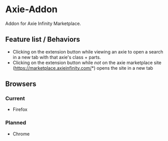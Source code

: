 # Axie-Addon

Addon for Axie Infinity Marketplace.

## Feature list / Behaviors

- Clicking on the extension button while viewing an axie to open a search in a new tab with that axie's class + parts.
- Clicking on the extension button while _not_ on the axie marketplace site (https://marketplace.axieinfinity.com/*) opens the site in a new tab

## Browsers

### Current

- Firefox

### Planned

- Chrome

